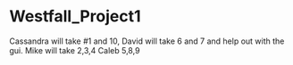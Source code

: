 # Westfall_Project1

Cassandra will take #1 and 10,
David will take 6 and 7 and help out with the gui.
Mike will take 2,3,4 
Caleb 5,8,9 

